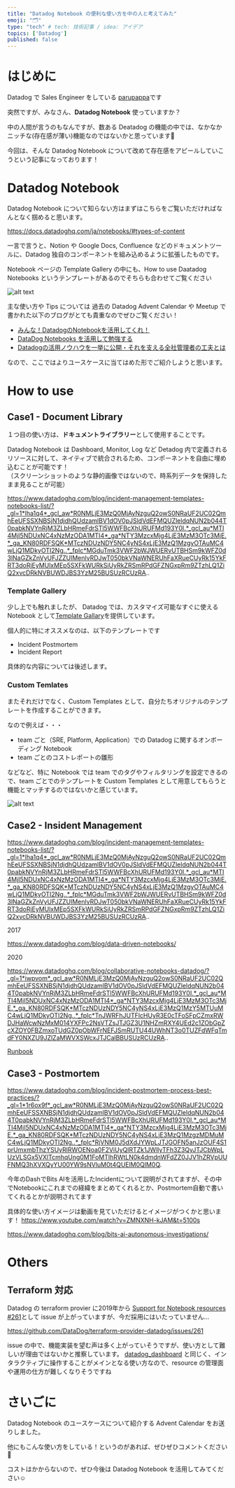 ```yaml
---
title: "Datadog Notebook の便利な使い方を中の人と考えてみた"
emoji: "🗂"
type: "tech" # tech: 技術記事 / idea: アイデア
topics: ['Datadog']
published: false
---
```

# はじめに
Datadog で Sales Engineer をしている [parupappa](https://x.com/866mfs)です

突然ですが、みなさん、**Datadog Notebook** 使っていますか？

中の人間が言うのもなんですが、数ある Deatadog の機能の中では、なかなかニッチな(存在感が薄い)機能なのではないかと思っています🧐

今回は、そんな Datadog Notebook について改めて存在感をアピールしていこうという記事になっております！

# Datadog Notebook
Datadog Notebook について知らない方はまずはこちらをご覧いただければなんとなく掴めると思います。

https://docs.datadoghq.com/ja/notebooks/#types-of-content

一言で言うと、Notion や Google Docs, Confluence などのドキュメントツールに、Datadog 独自のコンポーネントを組み込めるように拡張したものです。

Notebook ページの Template Gallery の中にも、How to use Daatadog Notebooks というテンプレートがあるのでそちらも合わせてご覧ください

![alt text](../images/datadog-notebook/notebook-howtouse.png)


主な使い方や Tips については 過去の Datadog Advent Calendar や Meetup で書かれた以下のブログがとても貴重なのでぜひご覧ください！
- [みんな！DatadogのNotebookを活用してくれ！](https://gomiba.co/archives/2021/12/datadog-notebook/)
- [DataDog Notebooks を活用して勉強する](https://qiita.com/raki/items/b86163a70ce5e3f55328)
- [Datadogの活用ノウハウを一挙に公開・それを支える全社管理者の工夫とは](https://techblog.zozo.com/entry/datadog-japan-meetup-2022-summer#4-%E9%9A%9C%E5%AE%B3%E8%AA%BF%E6%9F%BB%E3%82%84%E8%B2%A0%E8%8D%B7%E8%A9%A6%E9%A8%93%E3%81%AA%E3%81%A9%E3%81%A7%E3%83%A1%E3%83%88%E3%83%AA%E3%82%AF%E3%82%B9%E3%82%92%E8%A8%98%E9%8C%B2%E3%81%99%E3%82%8B%E3%81%AE%E3%81%8C%E5%A4%A7%E5%A4%89--Notebook)

なので、ここではよりユースケースに当てはめた形でご紹介しようと思います。

# How to use
## Case1 - Document Library
１つ目の使い方は、**ドキュメントライブラリー**として使用することです。

Datadog Notebook は Dashboard, Monitor, Log など Detadog 内で定義されるリソースに対して、ネイティブで統合されるため、コンポーネントを自由に埋め込むことが可能です！<br>（スクリーンショットのような静的画像ではないので、時系列データを保持したまま見ることが可能）

https://www.datadoghq.com/blog/incident-management-templates-notebooks-list/?_gl=1*lha1q4*_gcl_aw*R0NMLjE3MzQ0MjAyNzguQ2owS0NRaUF2UC02QmhEeUFSSXNBSjN1djdhQUdzamlBV1dOV0pJSldVdEFMQUZleldqNUN2b044T0pabkNVYnRjM3ZLbHRmeFdrSTl5WWFBcXhURUFMd193Y0I.*_gcl_au*MTI4MjI5NDUxNC4xNzMzODA1MTI4*_ga*NTY3MzcxMjg4LjE3MzM3OTc3MjE.*_ga_KN80RDFSQK*MTczNDUzNDY5NC4yNS4xLjE3MzQ1MzgyOTAuMC4wLjQ1MDkyOTI2Ng..*_fplc*MGduTmk3VWF2bWJWUERvUTBHSm9kWFZ0d3lNaGZkZnVyUFJZZUlMenlvRDJwT050bkVNaWNERUhFaXRueCUyRk15YkFRT3doRjEyMUlxMEp5SXFkWURkSiUyRkZRSmRPdGFZNGxpRm9ZTzhLQ1ZiQ2xvcDRkNVBUWDJBS3YzM25BUSUzRCUzRA..

### Template Gallery
少し上でも触れましたが、 Datadog では、カスタマイズ可能なすぐに使える Notebook として[Template Gallary](https://docs.datadoghq.com/ja/notebooks/#%E3%83%86%E3%83%B3%E3%83%97%E3%83%AC%E3%83%BC%E3%83%88%E3%82%AE%E3%83%A3%E3%83%A9%E3%83%AA%E3%83%BC)を提供しています。

個人的に特にオススメなのは、以下のテンプレートです
- Incident Postmortem
- Incident Report 

具体的な内容については後述します。

### Custom Temlates
またそれだけでなく、Custom Templates として、自分たちオリジナルのテンプレートを作成することができます。

なので例えば・・・
- team ごと（SRE, Platform, Application）での Datadog に関するオンボーディング Notebook 
- team ごとのコストレポートの雛形

などなど、特に Notebook では team でのタグやフィルタリングを設定できるので、team ごとでのテンプレートを Custom Templates として用意してもらうと機能とマッチするのではないかと感じています。

![alt text](../images/datadog-notebook/notebook-team.png)

## Case2 - Insident Management
https://www.datadoghq.com/blog/incident-management-templates-notebooks-list/?_gl=1*lha1q4*_gcl_aw*R0NMLjE3MzQ0MjAyNzguQ2owS0NRaUF2UC02QmhEeUFSSXNBSjN1djdhQUdzamlBV1dOV0pJSldVdEFMQUZleldqNUN2b044T0pabkNVYnRjM3ZLbHRmeFdrSTl5WWFBcXhURUFMd193Y0I.*_gcl_au*MTI4MjI5NDUxNC4xNzMzODA1MTI4*_ga*NTY3MzcxMjg4LjE3MzM3OTc3MjE.*_ga_KN80RDFSQK*MTczNDUzNDY5NC4yNS4xLjE3MzQ1MzgyOTAuMC4wLjQ1MDkyOTI2Ng..*_fplc*MGduTmk3VWF2bWJWUERvUTBHSm9kWFZ0d3lNaGZkZnVyUFJZZUlMenlvRDJwT050bkVNaWNERUhFaXRueCUyRk15YkFRT3doRjEyMUlxMEp5SXFkWURkSiUyRkZRSmRPdGFZNGxpRm9ZTzhLQ1ZiQ2xvcDRkNVBUWDJBS3YzM25BUSUzRCUzRA..

2017

https://www.datadoghq.com/blog/data-driven-notebooks/

2020

https://www.datadoghq.com/blog/collaborative-notebooks-datadog/?_gl=1*iwpvom*_gcl_aw*R0NMLjE3MzQ0MjAyNzguQ2owS0NRaUF2UC02QmhEeUFSSXNBSjN1djdhQUdzamlBV1dOV0pJSldVdEFMQUZleldqNUN2b044T0pabkNVYnRjM3ZLbHRmeFdrSTl5WWFBcXhURUFMd193Y0I.*_gcl_au*MTI4MjI5NDUxNC4xNzMzODA1MTI4*_ga*NTY3MzcxMjg4LjE3MzM3OTc3MjE.*_ga_KN80RDFSQK*MTczNDUzNDY5NC4yNS4xLjE3MzQ1MzY5MTUuMC4wLjQ1MDkyOTI2Ng..*_fplc*TnJWRFhJUTFlcHUyR3E0cTFoSFpCZmxRWDJHaWcwNzMxM014YXFPc2NsVTZsJTJGZ3U1NHZmRXY4UEd2c1ZObGpZcXZOY0FBZmxoTUdGZ0pObWFrNEFJSmRUTU44UWhNT3o0TUZFdWFqTmdFY0NXZU9JZlZaMWVXSWcxJTJCalBBUSUzRCUzRA..


[Runbook](https://www.pagerduty.co.jp/blog/what-is-a-runbook/#%E3%83%A9%E3%83%B3%E3%83%96%E3%83%83%E3%82%AF%E3%82%92%E6%B4%BB%E7%94%A8%E3%81%99%E3%82%8B4%E3%81%A4%E3%81%AE%E3%83%A1%E3%83%AA%E3%83%83%E3%83%88)

## Case3 - Postmortem

https://www.datadoghq.com/blog/incident-postmortem-process-best-practices/?_gl=1*1r6ox9f*_gcl_aw*R0NMLjE3MzQ0MjAyNzguQ2owS0NRaUF2UC02QmhEeUFSSXNBSjN1djdhQUdzamlBV1dOV0pJSldVdEFMQUZleldqNUN2b044T0pabkNVYnRjM3ZLbHRmeFdrSTl5WWFBcXhURUFMd193Y0I.*_gcl_au*MTI4MjI5NDUxNC4xNzMzODA1MTI4*_ga*NTY3MzcxMjg4LjE3MzM3OTc3MjE.*_ga_KN80RDFSQK*MTczNDUzNDY5NC4yNS4xLjE3MzQ1MzgzMDMuMC4wLjQ1MDkyOTI2Ng..*_fplc*RjVNM0J5dXdJYWpLJTJGOFN5anJzOUF4S1prUmxmbThzYSUyRlRWOENoa0F2ViUyQlRTZk1JWllyTFh3Z3QyJTJCbWpLUzVLSGx5VXlTcmhqUng0M1FoMTlhRWtLN0k4dmdnWFdZZ0JJV1hZRVpUUFNMQ3hXVXQyYU00YW9sNVluM0t4QUElM0QlM0Q.

今年のDashでBits AIを活用したIncidentについて説明がされてますが、その中でNotebookにこれまでの経緯をまとめてくれるとか、Postmortem自動で書いてくれるとかが説明されてます

具体的な使い方イメージは動画を見ていただけるとイメージがつくかと思います！
https://www.youtube.com/watch?v=ZMNXNH-kJAM&t=5100s

https://www.datadoghq.com/blog/bits-ai-autonomous-investigations/


# Others
## Terraform 対応
Datadog の terraform provier に2019年から [Support for Notebook resources #261](https://github.com/DataDog/terraform-provider-datadog/issues/261)として issue が上がっていますが、今だ採用にはいたっていません...

https://github.com/DataDog/terraform-provider-datadog/issues/261

issue の中で、機能実装を望む声は多く上がっていそうですが、使い方として難しいが理由ではないかと推察しています。
[datadog_dashboard](https://registry.terraform.io/providers/DataDog/datadog/latest/docs/resources/dashboard) と同じく、インタラクティブに操作することがメインとなる使い方なので、resource の管理面や運用の仕方が難しくなりそうですね



# さいごに
Datadog Notebook のユースケースについて紹介する Advent Calendar をお送りしました。

他にもこんな使い方をしている！というのがあれば、ぜひぜひコメントください📝

コストはかからないので、ぜひ今後は Datadog Notebook を活用してみてください☺️
